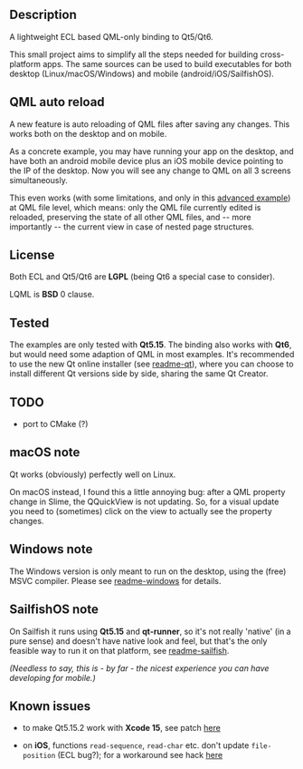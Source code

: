 
Description
-----------

A lightweight ECL based QML-only binding to Qt5/Qt6.

This small project aims to simplify all the steps needed for building
cross-platform apps. The same sources can be used to build executables for both
desktop (Linux/macOS/Windows) and mobile (android/iOS/SailfishOS).


QML auto reload
---------------

A new feature is auto reloading of QML files after saving any changes. This
works both on the desktop and on mobile.

As a concrete example, you may have running your app on the desktop, and have
both an android mobile device plus an iOS mobile device pointing to the IP of
the desktop. Now you will see any change to QML on all 3 screens
simultaneously.

This even works (with some limitations, and only in this
[advanced example](examples/advanced-qml-auto-reload/)) at QML file level,
which means: only the QML file currently edited is reloaded, preserving the
state of all other QML files, and -- more importantly -- the current view in
case of nested page structures.


License
-------

Both ECL and Qt5/Qt6 are **LGPL** (being Qt6 a special case to consider).

LQML is **BSD** 0 clause.


Tested
------

The examples are only tested with **Qt5.15**. The binding also works with
**Qt6**, but would need some adaption of QML in most examples. It's recommended
to use the new Qt online installer (see [readme-qt](readme-qt.md)), where
you can choose to install different Qt versions side by side, sharing the same
Qt Creator.


TODO
----

* port to CMake (?)


macOS note
----------

Qt works (obviously) perfectly well on Linux.

On macOS instead, I found this a little annoying bug: after a QML property
change in Slime, the QQuickView is not updating. So, for a visual update you
need to (sometimes) click on the view to actually see the property changes.


Windows note
------------

The Windows version is only meant to run on the desktop, using the (free) MSVC
compiler. Please see [readme-windows](readme-windows.md) for details.


SailfishOS note
---------------

On Sailfish it runs using **Qt5.15** and **qt-runner**, so it's not really
'native' (in a pure sense) and doesn't have native look and feel, but that's
the only feasible way to run it on that platform, see
[readme-sailfish](readme-sailfish.md).

*(Needless to say, this is - by far - the nicest experience you can have
developing for mobile.)*


Known issues
------------

* to make Qt5.15.2 work with **Xcode 15**, see patch
  [here](platforms/macos/patch/howto-toolchain.prf.txt)

* on **iOS**, functions `read-sequence`, `read-char` etc. don't update
  `file-position` (ECL bug?); for a workaround see hack
  [here](examples/cl-repl/lisp/upload-download.lisp)
